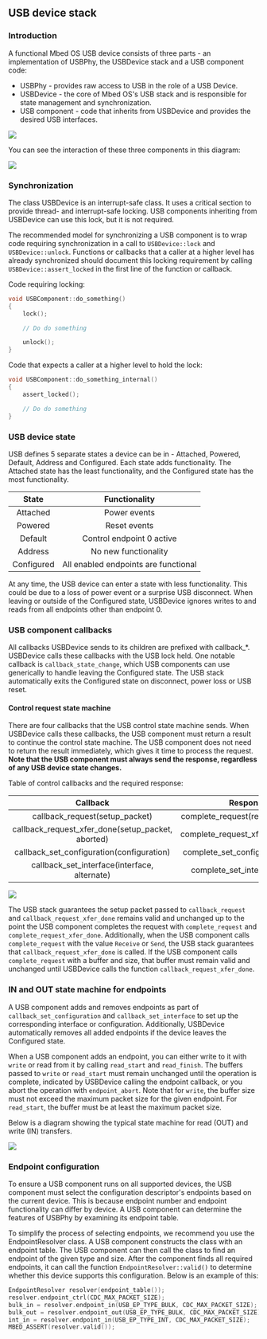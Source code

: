 ## USB device stack

### Introduction

A functional Mbed OS USB device consists of three parts - an implementation of USBPhy, the USBDevice stack and a USB component code:

- USBPhy - provides raw access to USB in the role of a USB Device.
- USBDevice - the core of Mbed OS's USB stack and is responsible for state management and synchronization.
- USB component - code that inherits from USBDevice and provides the desired USB interfaces.

<span class="images">![](https://s3-us-west-2.amazonaws.com/mbed-os-docs-images/usb_inheritance_diagram.png)</span>

You can see the interaction of these three components in this diagram:

<span class="images">![](https://s3-us-west-2.amazonaws.com/mbed-os-docs-images/usb_connection_diagram.png)</span>

### Synchronization

The class USBDevice is an interrupt-safe class. It uses a critical section to provide thread- and interrupt-safe locking. USB components inheriting from USBDevice can use this lock, but it is not required.

The recommended model for synchronizing a USB component is to wrap code requiring synchronization in a call to `USBDevice::lock` and `USBDevice::unlock`. Functions or callbacks that a caller at a higher level has already synchronized should document this locking requirement by calling `USBDevice::assert_locked` in the first line of the function or callback.

Code requiring locking:

```c
void USBComponent::do_something()
{
    lock();

    // Do do something

    unlock();
}
```

Code that expects a caller at a higher level to hold the lock:

```c
void USBComponent::do_something_internal()
{
    assert_locked();

    // Do do something
}
```

### USB device state

USB defines 5 separate states a device can be in - Attached, Powered, Default, Address and Configured. Each state adds functionality. The Attached state has the least functionality, and the Configured state has the most functionality.

| State      | Functionality                            |
|:----------:|:----------------------------------------:|
| Attached   |    Power events                          |
| Powered    |    Reset events                          |
| Default    |    Control endpoint 0 active             |
| Address    |    No new functionality                  |
| Configured |    All enabled endpoints are functional  |

At any time, the USB device can enter a state with less functionality. This could be due to a loss of power event or a surprise USB disconnect. When leaving or outside of the Configured state, USBDevice ignores writes to and reads from all endpoints other than endpoint 0.

### USB component callbacks

All callbacks USBDevice sends to its children are prefixed with callback_*. USBDevice calls these callbacks with the USB lock held. One notable callback is `callback_state_change`, which USB components can use generically to handle leaving the Configured state. The USB stack automatically exits the Configured state on disconnect, power loss or USB reset.

#### Control request state machine

There are four callbacks that the USB control state machine sends. When USBDevice calls these callbacks, the USB component must return a result to continue the control state machine. The USB component does not need to return the result immediately, which gives it time to process the request. **Note that the USB component must always send the response, regardless of any USB device state changes.**

Table of control callbacks and the required response:

| Callback                                          | Response                                 |
|:-------------------------------------------------:|:----------------------------------------:|
| callback_request(setup_packet)                    | complete_request(result, data, size)     |
| callback_request_xfer_done(setup_packet, aborted) | complete_request_xfer_done(result)       |
| callback_set_configuration(configuration)         | complete_set_configuration(result)       |
| callback_set_interface(interface, alternate)      | complete_set_interface(result)           |

<span class="images">![](https://s3-us-west-2.amazonaws.com/mbed-os-docs-images/usb_control_state_diagram_user.png)</span>

The USB stack guarantees the setup packet passed to `callback_request` and `callback_request_xfer_done` remains valid and unchanged up to the point the USB component completes the request with `complete_request` and `complete_request_xfer_done`. Additionally, when the USB component calls `complete_request` with the value `Receive` or `Send`, the USB stack guarantees that `callback_request_xfer_done` is called. If the USB component calls `complete_request` with a buffer and size, that buffer must remain valid and unchanged until USBDevice calls the function `callback_request_xfer_done`.

### IN and OUT state machine for endpoints

A USB component adds and removes endpoints as part of `callback_set_configuration` and `callback_set_interface` to set up the corresponding interface or configuration. Additionally, USBDevice automatically removes all added endpoints if the device leaves the Configured state.

When a USB component adds an endpoint, you can either write to it with `write` or read from it by calling `read_start` and `read_finish`. The buffers passed to `write` or `read_start` must remain unchanged until the operation is complete, indicated by USBDevice calling the endpoint callback, or you abort the operation with `endpoint_abort`. Note that for `write`, the buffer size must not exceed the maximum packet size for the given endpoint. For `read_start`, the buffer must be at least the maximum packet size.

Below is a diagram showing the typical state machine for read (OUT) and write (IN) transfers.

<span class="images">![](https://s3-us-west-2.amazonaws.com/mbed-os-docs-images/usb_endpoint_state_diagram_user_3.png)</span>

### Endpoint configuration

To ensure a USB component runs on all supported devices, the USB component must select the configuration descriptor's endpoints based on the current device. This is because endpoint number and endpoint functionality can differ by device. A USB component can determine the features of USBPhy by examining its endpoint table.

To simplify the process of selecting endpoints, we recommend you use the EndpointResolver class. A USB component constructs the class with an endpoint table. The USB component can then call the class to find an endpoint of the given type and size. After the component finds all required endpoints, it can call the function `EndpointResolver::valid()` to determine whether this device supports this configuration. Below is an example of this:

```c++
EndpointResolver resolver(endpoint_table());
resolver.endpoint_ctrl(CDC_MAX_PACKET_SIZE);
bulk_in = resolver.endpoint_in(USB_EP_TYPE_BULK, CDC_MAX_PACKET_SIZE);
bulk_out = resolver.endpoint_out(USB_EP_TYPE_BULK, CDC_MAX_PACKET_SIZE);
int_in = resolver.endpoint_in(USB_EP_TYPE_INT, CDC_MAX_PACKET_SIZE);
MBED_ASSERT(resolver.valid());
```
